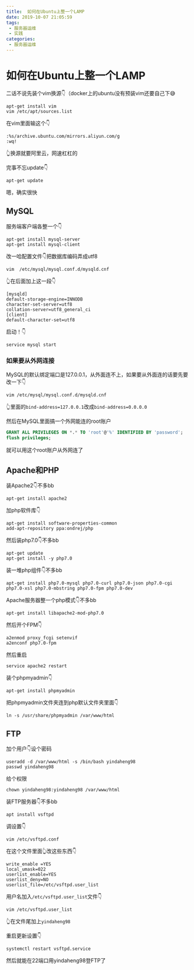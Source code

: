 ```yaml
---
title:  如何在Ubuntu上整一个LAMP
date: 2019-10-07 21:05:59
tags: 
 - 服务器运维
 - 实践
categories: 
 - 服务器运维
---
```

# 如何在Ubuntu上整一个LAMP

二话不说先装个vim换源👇（docker上的ubuntu没有预装vim还要自己下😅

    apt-get install vim
    vim /etc/apt/sources.list

在vim里面输这个👇

    :%s/archive.ubuntu.com/mirrors.aliyun.com/g
    :wq!

👆换源就要阿里云，网速杠杠的

完事不忘update👇

    apt-get update

嗯，确实很快

## MySQL

服务端客户端各整一个👇

    apt-get install mysql-server
    apt-get install mysql-client

改一哈配置文件👇把数据库编码弄成utf8

    vim  /etc/mysql/mysql.conf.d/mysqld.cnf

👆在后面加上这一段👇

    [mysqld]
    default-storage-engine=INNODB
    character-set-server=utf8
    collation-server=utf8_general_ci
    [client]
    default-character-set=utf8

启动！👇

    service mysql start

### 如果要从外网连接

MySQL的默认绑定端口是127.0.0.1，从外面连不上，如果要从外面连的话要先要改一下👇

    vim /etc/mysql/mysql.conf.d/mysqld.cnf

👆里面的`bind-address=127.0.0.1`改成`bind-address=0.0.0.0`

然后在MySQL里面搞一个外网能连的root账户

```SQL
GRANT ALL PRIVILEGES ON *.* TO 'root'@'%' IDENTIFIED BY 'password';
flush privileges;
```

就可以用这个root账户从外网连了

## Apache和PHP

装Apache2👇不多bb

    apt-get install apache2

加php软件库👇

    apt-get install software-properties-common
    add-apt-repository ppa:ondrej/php

然后装php7.0👇不多bb

    apt-get update
    apt-get install -y php7.0

装一堆php组件👇不多bb

    apt-get install php7.0-mysql php7.0-curl php7.0-json php7.0-cgi php7.0-xsl php7.0-mbstring php7.0-fpm php7.0-dev

Apache服务器整一个php模式👇不多bb

    apt-get install libapache2-mod-php7.0

然后开个FPM👇

    a2enmod proxy_fcgi setenvif
    a2enconf php7.0-fpm

然后重启

    service apache2 restart

装个phpmyadmin👇

    apt-get install phpmyadmin

把phpmyadmin文件夹连到php默认文件夹里面👇

    ln -s /usr/share/phpmyadmin /var/www/html

## FTP

加个用户👇设个密码

    useradd -d /var/www/html -s /bin/bash yindaheng98
    passwd yindaheng98

给个权限

    chown yindaheng98:yindaheng98 /var/www/html

装FTP服务器👇不多bb

    apt install vsftpd

调设置👇

    vim /etc/vsftpd.conf

在这个文件里面👆改这些东西👇

    write_enable =YES
    local_umask=022
    userlist_enable=YES
    userlist_deny=NO
    userlist_file=/etc/vsftpd.user_list

用户名加入`/etc/vsftpd.user_list`文件👇

    vim /etc/vsftpd.user_list

👆在文件尾加上`yindaheng98`

重启更新设置👇

    systemctl restart vsftpd.service

然后就能在22端口用yindaheng98登FTP了